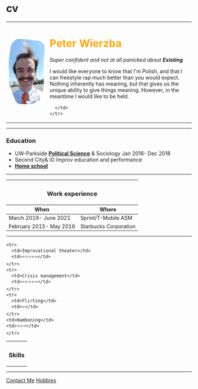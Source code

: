 # cv
<!DOCTYPE html>
<html lang="en" dir="ltr">

<head>
  <meta charset="utf-8">
  <title>Peter's Personal Place</title>
</head>

<body>
  <table cellspacing=20>
    <tr>
      <td> <img src="images/Peter-face.png" alt="MY BEAUTIFUL FACE"></td>
      <td>
        <font color=orange>
          <h1>Peter Wierzba</h1>
        </font>
        <p><em>Super confident and not at all panicked about <strong>Existing</strong> </em></p>
        <p>I would like everyone to know that I'm Polish, and that I can freestyle rap much better than you would expect.
          Nothing inherently has meaning, but that gives us the unique ability to give things meaning.
          However, in the meantime I would like to be held.</p>

      </td>
    </tr>
  </table>


  <hr size=4 color=orange>
  <h3>Education</h3>
  <ul>
    <li>UW-Parkside <strong><a href="https://youtu.be/fCQoukZvvFo?t=46">Political Science</a></strong> & Sociology  Jan 2016- Dec 2018</li>
    <li>Second City& iO Improv education and performance</li>
    <li> <strong><a href="https://www.familyeducation.com/school/homeschooling-socialization/social-skills-homeschooling-myths-facts">Home school</a></strong>
    </li>
  </ul>
  <hr>
  <table cellspacing=10>
    <thead>
      <th colspan="2">
        <h3>Work experience</h3>
      </th>
    </thead>
    <thead>
      <tr>
        <th>When</th>
        <th> Where</th>
      </tr>
    </thead>
    <tr>
      <td>March 2019- June 2021</td>
      <td>
        Sprint/T-Mobile ASM
      </td>
    </tr>
    <tr>
      <td>February 2015- May 2016</td>
      <td>Starbucks Corporation</td>
    </tr>
  </table>


  <hr>
  <table cellspacing=10>
    <th colspan="2">
      <h3>Skills</h3>
    </th>

    <tr>
      <td>Improvational theater</td>
      <td>⭐⭐⭐⭐⭐</td>
    </tr>
    <tr>
      <td>Crisis management</td>
      <td>⭐⭐⭐⭐⭐</td>
    </tr>
    <tr>
      <td>Flirting</td>
      <td>⭐</td>
    </tr>
    <td>Hamboning</td>
    <td>⭐⭐⭐</td>
    </tr>

  </table>





  <hr>
  <a href="Contact-Info.html">Contact Me</a>
  <a href="Hobbies.html"> Hobbies</a>

</html>
